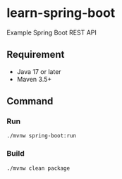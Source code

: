 # learn-spring-boot

Example Spring Boot REST API

## Requirement

- Java 17 or later
- Maven 3.5+

## Command

### Run

```shell
./mvnw spring-boot:run
```

### Build 

```shell
./mvnw clean package
```
